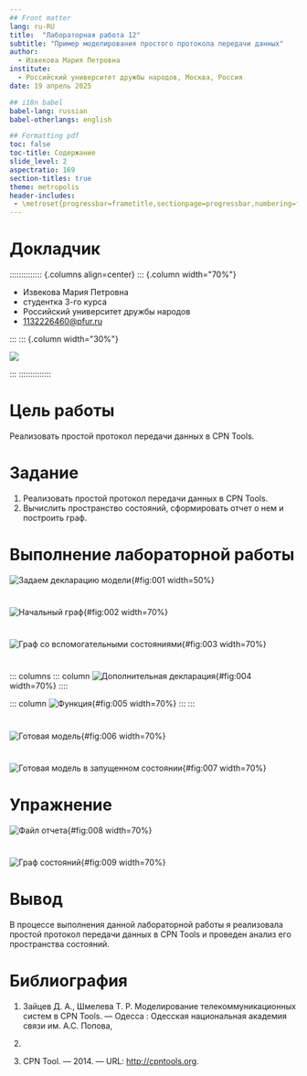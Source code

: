 ```yaml
---
## Front matter
lang: ru-RU
title:  "Лабораторная работа 12"
subtitle: "Пример моделирования простого протокола передачи данных"
author:
  - Извекова Мария Петровна
institute:
  - Российский университет дружбы народов, Москва, Россия
date: 19 апрель 2025

## i18n babel
babel-lang: russian
babel-otherlangs: english

## Formatting pdf
toc: false
toc-title: Содержание
slide_level: 2
aspectratio: 169
section-titles: true
theme: metropolis
header-includes:
 - \metroset{progressbar=frametitle,sectionpage=progressbar,numbering=fraction}
---
```


# Докладчик

:::::::::::::: {.columns align=center}
::: {.column width="70%"}

  * Извекова Мария Петровна
  * студентка 3-го курса
  * Российский университет дружбы народов
  * [1132226460@pfur.ru](mailto:1132226460@pfur.ru)

:::
::: {.column width="30%"}

![](./image/my_photo.jpg)

:::
::::::::::::::

# Цель работы

Реализовать простой протокол передачи данных в CPN Tools.

# Задание

1. Реализовать простой протокол передачи данных в CPN Tools.
2. Вычислить пространство состояний, сформировать отчет о нем и построить граф.

# Выполнение лабораторной работы

![Задаем декларацию модели](image/2.png){#fig:001 width=50%}

#

![Начальный граф](image/1.png){#fig:002 width=70%}

#

![Граф со вспомогательными состояниями](image/3.png){#fig:003 width=70%}

#
::: columns
::: column
![Дополнительная декларация](image/4.png){#fig:004 width=70%}
::::

::: column
![Функция](image/5.png){#fig:005 width=70%}
::: 
:::

#

![Готовая модель](image/9.png){#fig:006 width=70%}

#

![Готовая модель в запущенном состоянии](image/8.png){#fig:007 width=70%}

# Упражнение

![Файл отчета](image/13.png){#fig:008 width=70%}

#

![Граф состояний](image/11.png){#fig:009 width=70%}

# Вывод

В процессе выполнения данной лабораторной работы я реализовала простой протокол передачи данных в CPN Tools и проведен анализ его пространства состояний.

# Библиография

1. Зайцев Д. А., Шмелева Т. Р. Моделирование телекоммуникационных систем
в CPN Tools. — Одесса : Одесская национальная академия связи им. А.С. Попова,
2008.

2. CPN Tool. — 2014. — URL: http://cpntools.org.

